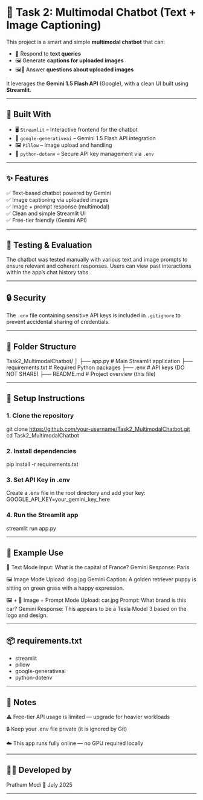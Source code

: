 # 🤖 Task 2: Multimodal Chatbot (Text + Image Captioning)

This project is a smart and simple **multimodal chatbot** that can:

- 💬 Respond to **text queries**
- 🖼️ Generate **captions for uploaded images**
- 🖼️💬 Answer **questions about uploaded images**

It leverages the **Gemini 1.5 Flash API** (Google), with a clean UI built using **Streamlit**.

---

## 🚀 Built With

- 🖥️ `Streamlit` – Interactive frontend for the chatbot  
- 🤖 `google-generativeai` – Gemini 1.5 Flash API integration  
- 🖼️ `Pillow` – Image upload and handling  
- 🔐 `python-dotenv` – Secure API key management via `.env`

---

## ✨ Features

✅ Text-based chatbot powered by Gemini  
✅ Image captioning via uploaded images  
✅ Image + prompt response (multimodal)  
✅ Clean and simple Streamlit UI  
✅ Free-tier friendly (Gemini API)

---

## 🧪 Testing & Evaluation

The chatbot was tested manually with various text and image prompts to ensure relevant and coherent responses. Users can view past interactions within the app’s chat history tabs.

---

## 🔒 Security

The `.env` file containing sensitive API keys is included in `.gitignore` to prevent accidental sharing of credentials.

---

## 🧱 Folder Structure

Task2_MultimodalChatbot/
│
├── app.py # Main Streamlit application
├── requirements.txt # Required Python packages
├── .env # API keys (DO NOT SHARE)
├── README.md # Project overview (this file)

---

## 🔧 Setup Instructions

### 1. Clone the repository
git clone https://github.com/your-username/Task2_MultimodalChatbot.git
cd Task2_MultimodalChatbot
### 2. Install dependencies
pip install -r requirements.txt
### 3. Set API Key in .env
Create a .env file in the root directory and add your key:
GOOGLE_API_KEY=your_gemini_key_here
### 4. Run the Streamlit app
streamlit run app.py

---

## 📸 Example Use

💬 Text Mode
Input: What is the capital of France?
Gemini Response: Paris

🖼️ Image Mode
Upload: dog.jpg
Gemini Caption: A golden retriever puppy is sitting on green grass with a happy expression.

🖼️ + 💬 Image + Prompt Mode
Upload: car.jpg
Prompt: What brand is this car?
Gemini Response: This appears to be a Tesla Model 3 based on the logo and design.

---

## 📦 requirements.txt

- streamlit
- pillow
- google-generativeai
- python-dotenv

---

## 📌 Notes

⚠️ Free-tier API usage is limited — upgrade for heavier workloads

🔒 Keep your .env file private (it is ignored by Git)

☁️ This app runs fully online — no GPU required locally

---

## 👨‍💻 Developed by
Pratham Modi
📅 July 2025

---